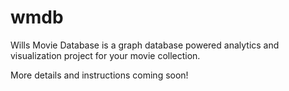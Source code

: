 # wmdb
Wills Movie Database is a graph database powered analytics and visualization project for your movie collection.

More details and instructions coming soon!
